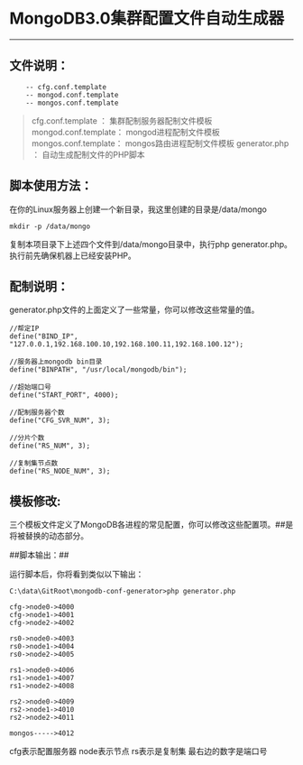 # MongoDB3.0集群配置文件自动生成器 #


----------


## 文件说明： ##
```
	-- cfg.conf.template
	-- mongod.conf.template
	-- mongos.conf.template

```


> cfg.conf.template   ： 集群配制服务器配制文件模板
> mongod.conf.template： mongod进程配制文件模板
> mongos.conf.template： mongos路由进程配制文件模板
> generator.php       ： 自动生成配制文件的PHP脚本


## 脚本使用方法： ##

在你的Linux服务器上创建一个新目录，我这里创建的目录是/data/mongo

```
mkdir -p /data/mongo
```
复制本项目录下上述四个文件到/data/mongo目录中，执行php generator.php。执行前先确保机器上已经安装PHP。


## 配制说明： ##
generator.php文件的上面定义了一些常量，你可以修改这些常量的值。

```
//帮定IP
define("BIND_IP", "127.0.0.1,192.168.100.10,192.168.100.11,192.168.100.12");

//服务器上mongodb bin目录
define("BINPATH", "/usr/local/mongodb/bin");

//超始端口号
define("START_PORT", 4000);

//配制服务器个数
define("CFG_SVR_NUM", 3);

//分片个数
define("RS_NUM", 3);

//复制集节点数
define("RS_NODE_NUM", 3);
```

## 模板修改: ##
三个模板文件定义了MongoDB各进程的常见配置，你可以修改这些配置项。##是将被替换的动态部分。


##脚本输出：##

运行脚本后，你将看到类似以下输出：

```
C:\data\GitRoot\mongodb-conf-generator>php generator.php

cfg->node0->4000
cfg->node1->4001
cfg->node2->4002

rs0->node0->4003
rs0->node1->4004
rs0->node2->4005

rs1->node0->4006
rs1->node1->4007
rs1->node2->4008

rs2->node0->4009
rs2->node1->4010
rs2->node2->4011

mongos----->4012
```

cfg表示配置服务器
node表示节点
rs表示是复制集
最右边的数字是端口号 